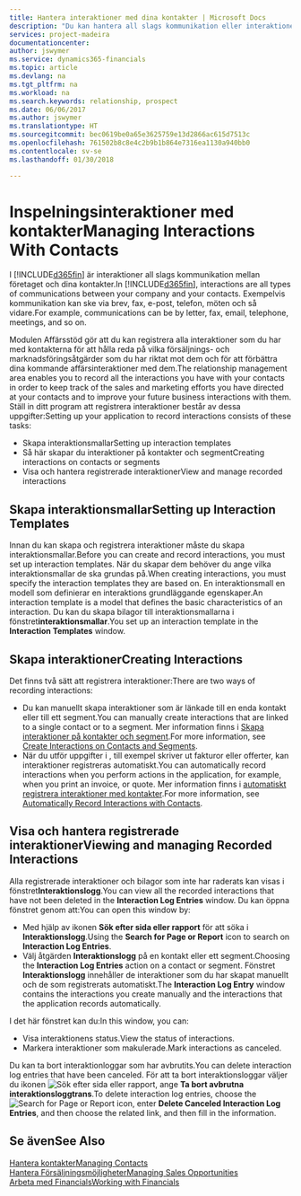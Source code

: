 ```yaml
---
title: Hantera interaktioner med dina kontakter | Microsoft Docs
description: "Du kan hantera all slags kommunikation eller interaktioner mellan ditt företag och kontakterna, till exempel för brev, telefonsamtal, sammanträden och så vidare."
services: project-madeira
documentationcenter: 
author: jswymer
ms.service: dynamics365-financials
ms.topic: article
ms.devlang: na
ms.tgt_pltfrm: na
ms.workload: na
ms.search.keywords: relationship, prospect
ms.date: 06/06/2017
ms.author: jswymer
ms.translationtype: HT
ms.sourcegitcommit: bec0619be0a65e3625759e13d2866ac615d7513c
ms.openlocfilehash: 761502b8c8e4c2b9b1b864e7316ea1130a940bb0
ms.contentlocale: sv-se
ms.lasthandoff: 01/30/2018

---
```

# <a name="managing-interactions-with-contacts"></a><span data-ttu-id="8642e-103">Inspelningsinteraktioner med kontakter</span><span class="sxs-lookup"><span data-stu-id="8642e-103">Managing Interactions With Contacts</span></span>
<span data-ttu-id="8642e-104">I [!INCLUDE[d365fin](includes/d365fin_md.md)] är interaktioner all slags kommunikation mellan företaget och dina kontakter.</span><span class="sxs-lookup"><span data-stu-id="8642e-104">In [!INCLUDE[d365fin](includes/d365fin_md.md)], interactions are all types of communications between your company and your contacts.</span></span> <span data-ttu-id="8642e-105">Exempelvis kommunikation kan ske via brev, fax, e-post, telefon, möten och så vidare.</span><span class="sxs-lookup"><span data-stu-id="8642e-105">For example, communications can be by letter, fax, email, telephone, meetings, and so on.</span></span>

<span data-ttu-id="8642e-106">Modulen Affärsstöd gör att du kan registrera alla interaktioner som du har med kontakterna för att hålla reda på vilka försäljnings- och marknadsföringsåtgärder som du har riktat mot dem och för att förbättra dina kommande affärsinteraktioner med dem.</span><span class="sxs-lookup"><span data-stu-id="8642e-106">The relationship management area enables you to record all the interactions you have with your contacts in order to keep track of the sales and marketing efforts you have directed at your contacts and to improve your future business interactions with them.</span></span> <span data-ttu-id="8642e-107">Ställ in ditt program att registrera interaktioner består av dessa uppgifter:</span><span class="sxs-lookup"><span data-stu-id="8642e-107">Setting up your application to record interactions consists of these tasks:</span></span>

* <span data-ttu-id="8642e-108">Skapa interaktionsmallar</span><span class="sxs-lookup"><span data-stu-id="8642e-108">Setting up interaction templates</span></span>  
* <span data-ttu-id="8642e-109">Så här skapar du interaktioner på kontakter och segment</span><span class="sxs-lookup"><span data-stu-id="8642e-109">Creating interactions on contacts or segments</span></span>  
* <span data-ttu-id="8642e-110">Visa och hantera registrerade interaktioner</span><span class="sxs-lookup"><span data-stu-id="8642e-110">View and manage recorded interactions</span></span>  

##  <a name="setting-up-interaction-templates"></a><span data-ttu-id="8642e-111">Skapa interaktionsmallar</span><span class="sxs-lookup"><span data-stu-id="8642e-111">Setting up Interaction Templates</span></span>
<span data-ttu-id="8642e-112">Innan du kan skapa och registrera interaktioner måste du skapa interaktionsmallar.</span><span class="sxs-lookup"><span data-stu-id="8642e-112">Before you can create and record interactions, you must set up interaction templates.</span></span> <span data-ttu-id="8642e-113">När du skapar dem behöver du ange vilka interaktionsmallar de ska grundas på.</span><span class="sxs-lookup"><span data-stu-id="8642e-113">When creating interactions, you must specify the interaction templates they are based on.</span></span> <span data-ttu-id="8642e-114">En interaktionsmall en modell som definierar en interaktions grundläggande egenskaper.</span><span class="sxs-lookup"><span data-stu-id="8642e-114">An interaction template is a model that defines the basic characteristics of an interaction.</span></span>
<span data-ttu-id="8642e-115">Du kan du skapa bilagor till interaktionsmallarna i fönstret**interaktionsmallar**.</span><span class="sxs-lookup"><span data-stu-id="8642e-115">You set up an interaction template in the **Interaction Templates** window.</span></span>  

## <a name="creating-interactions"></a><span data-ttu-id="8642e-116">Skapa interaktioner</span><span class="sxs-lookup"><span data-stu-id="8642e-116">Creating Interactions</span></span>
<span data-ttu-id="8642e-117">Det finns två sätt att registrera interaktioner:</span><span class="sxs-lookup"><span data-stu-id="8642e-117">There are two ways of recording interactions:</span></span>

* <span data-ttu-id="8642e-118">Du kan manuellt skapa interaktioner som är länkade till en enda kontakt eller till ett segment.</span><span class="sxs-lookup"><span data-stu-id="8642e-118">You can manually create interactions that are linked to a single contact or to a segment.</span></span> <span data-ttu-id="8642e-119">Mer information finns i [Skapa interaktioner på kontakter och segment](marketing-how-create-interactions.md).</span><span class="sxs-lookup"><span data-stu-id="8642e-119">For more information, see [Create Interactions on Contacts and Segments](marketing-how-create-interactions.md).</span></span>  
* <span data-ttu-id="8642e-120">När du utför uppgifter i , till exempel skriver ut fakturor eller offerter, kan interaktioner registreras automatiskt.</span><span class="sxs-lookup"><span data-stu-id="8642e-120">You can automatically record interactions when you perform actions in the application, for example, when you print an invoice, or quote.</span></span> <span data-ttu-id="8642e-121">Mer information finns i [automatiskt registrera interaktioner med kontakter](marketing-auto-record-interactions.md).</span><span class="sxs-lookup"><span data-stu-id="8642e-121">For more information, see [Automatically Record Interactions with Contacts](marketing-auto-record-interactions.md).</span></span>

## <a name="viewing-and-managing-recorded-interactions"></a><span data-ttu-id="8642e-122">Visa och hantera registrerade interaktioner</span><span class="sxs-lookup"><span data-stu-id="8642e-122">Viewing and managing Recorded Interactions</span></span>
<span data-ttu-id="8642e-123">Alla registrerade interaktioner och bilagor som inte har raderats kan visas i fönstret**Interaktionslogg**.</span><span class="sxs-lookup"><span data-stu-id="8642e-123">You can view all the recorded interactions that have not been deleted in the **Interaction Log Entries** window.</span></span> <span data-ttu-id="8642e-124">Du kan öppna fönstret genom att:</span><span class="sxs-lookup"><span data-stu-id="8642e-124">You can open this window by:</span></span>

* <span data-ttu-id="8642e-125">Med hjälp av ikonen **Sök efter sida eller rapport** för att söka i **Interaktionslogg**.</span><span class="sxs-lookup"><span data-stu-id="8642e-125">Using the **Search for Page or Report** icon to search on **Interaction Log Entries**.</span></span>
* <span data-ttu-id="8642e-126">Välj åtgärden **Interaktionslogg** på en kontakt eller ett segment.</span><span class="sxs-lookup"><span data-stu-id="8642e-126">Choosing the **Interaction Log Entries** action on a contact or segment.</span></span>
  <span data-ttu-id="8642e-127">Fönstret **Interaktionslogg** innehåller de interaktioner som du har skapat manuellt och de som registrerats automatiskt.</span><span class="sxs-lookup"><span data-stu-id="8642e-127">The **Interaction Log Entry** window contains the interactions you create manually and the interactions that the application records automatically.</span></span>

<span data-ttu-id="8642e-128">I det här fönstret kan du:</span><span class="sxs-lookup"><span data-stu-id="8642e-128">In this window, you can:</span></span>

* <span data-ttu-id="8642e-129">Visa interaktionens status.</span><span class="sxs-lookup"><span data-stu-id="8642e-129">View the status of interactions.</span></span>
* <span data-ttu-id="8642e-130">Markera interaktioner som makulerade.</span><span class="sxs-lookup"><span data-stu-id="8642e-130">Mark interactions as canceled.</span></span>

<span data-ttu-id="8642e-131">Du kan ta bort interaktionloggar som har avbrutits.</span><span class="sxs-lookup"><span data-stu-id="8642e-131">You can delete interaction log entries that have been canceled.</span></span> <span data-ttu-id="8642e-132">För att ta bort interaktionsloggar väljer du ikonen ![Sök efter sida eller rapport](media/ui-search/search_small.png "ikonen Sök efter sida eller rapport"), ange **Ta bort avbrutna interaktionsloggtrans**.</span><span class="sxs-lookup"><span data-stu-id="8642e-132">To delete interaction log entries, choose the ![Search for Page or Report](media/ui-search/search_small.png "Search for Page or Report icon") icon, enter **Delete Canceled Interaction Log Entries**, and then choose the related link, and then fill in the information.</span></span>

## <a name="see-also"></a><span data-ttu-id="8642e-133">Se även</span><span class="sxs-lookup"><span data-stu-id="8642e-133">See Also</span></span>
[<span data-ttu-id="8642e-134">Hantera kontakter</span><span class="sxs-lookup"><span data-stu-id="8642e-134">Managing Contacts</span></span>](marketing-contacts.md)  
[<span data-ttu-id="8642e-135">Hantera Försäljningsmöjligheter</span><span class="sxs-lookup"><span data-stu-id="8642e-135">Managing Sales Opportunities</span></span>](marketing-manage-sales-opportunities.md)  
[<span data-ttu-id="8642e-136">Arbeta med Financials</span><span class="sxs-lookup"><span data-stu-id="8642e-136">Working with Financials</span></span>](ui-work-product.md)  

